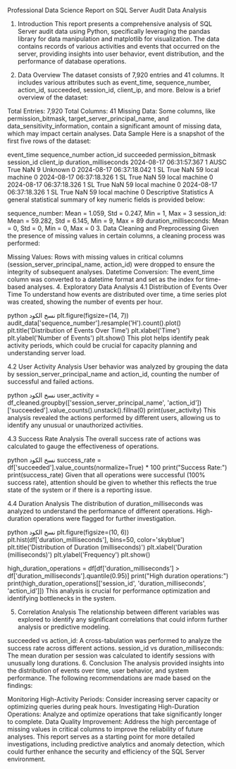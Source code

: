 Professional Data Science Report on SQL Server Audit Data Analysis
1. Introduction
This report presents a comprehensive analysis of SQL Server audit data using Python, specifically leveraging the pandas library for data manipulation and matplotlib for visualization. The data contains records of various activities and events that occurred on the server, providing insights into user behavior, event distribution, and the performance of database operations.

2. Data Overview
The dataset consists of 7,920 entries and 41 columns. It includes various attributes such as event_time, sequence_number, action_id, succeeded, session_id, client_ip, and more. Below is a brief overview of the dataset:

Total Entries: 7,920
Total Columns: 41
Missing Data: Some columns, like permission_bitmask, target_server_principal_name, and data_sensitivity_information, contain a significant amount of missing data, which may impact certain analyses.
Data Sample
Here is a snapshot of the first five rows of the dataset:

event_time	sequence_number	action_id	succeeded	permission_bitmask	session_id	client_ip	duration_milliseconds
2024-08-17 06:31:57.367	1	AUSC	True	NaN	9	Unknown	0
2024-08-17 06:37:18.042	1	SL	True	NaN	59	local machine	0
2024-08-17 06:37:18.326	1	SL	True	NaN	59	local machine	0
2024-08-17 06:37:18.326	1	SL	True	NaN	59	local machine	0
2024-08-17 06:37:18.326	1	SL	True	NaN	59	local machine	0
Descriptive Statistics
A general statistical summary of key numeric fields is provided below:

sequence_number: Mean = 1.059, Std = 0.247, Min = 1, Max = 3
session_id: Mean = 59.282, Std = 6.145, Min = 9, Max = 89
duration_milliseconds: Mean = 0, Std = 0, Min = 0, Max = 0
3. Data Cleaning and Preprocessing
Given the presence of missing values in certain columns, a cleaning process was performed:

Missing Values: Rows with missing values in critical columns (session_server_principal_name, action_id) were dropped to ensure the integrity of subsequent analyses.
Datetime Conversion: The event_time column was converted to a datetime format and set as the index for time-based analyses.
4. Exploratory Data Analysis
4.1 Distribution of Events Over Time
To understand how events are distributed over time, a time series plot was created, showing the number of events per hour.

python
نسخ الكود
plt.figure(figsize=(14, 7))
audit_data['sequence_number'].resample('H').count().plot()
plt.title('Distribution of Events Over Time')
plt.xlabel('Time')
plt.ylabel('Number of Events')
plt.show()
This plot helps identify peak activity periods, which could be crucial for capacity planning and understanding server load.

4.2 User Activity Analysis
User behavior was analyzed by grouping the data by session_server_principal_name and action_id, counting the number of successful and failed actions.

python
نسخ الكود
user_activity = df_cleaned.groupby(['session_server_principal_name', 'action_id'])['succeeded'].value_counts().unstack().fillna(0)
print(user_activity)
This analysis revealed the actions performed by different users, allowing us to identify any unusual or unauthorized activities.

4.3 Success Rate Analysis
The overall success rate of actions was calculated to gauge the effectiveness of operations.

python
نسخ الكود
success_rate = df['succeeded'].value_counts(normalize=True) * 100
print("Success Rate:")
print(success_rate)
Given that all operations were successful (100% success rate), attention should be given to whether this reflects the true state of the system or if there is a reporting issue.

4.4 Duration Analysis
The distribution of duration_milliseconds was analyzed to understand the performance of different operations. High-duration operations were flagged for further investigation.

python
نسخ الكود
plt.figure(figsize=(10, 6))
plt.hist(df['duration_milliseconds'], bins=50, color='skyblue')
plt.title('Distribution of Duration (milliseconds)')
plt.xlabel('Duration (milliseconds)')
plt.ylabel('Frequency')
plt.show()

high_duration_operations = df[df['duration_milliseconds'] > df['duration_milliseconds'].quantile(0.95)]
print("High duration operations:")
print(high_duration_operations[['session_id', 'duration_milliseconds', 'action_id']])
This analysis is crucial for performance optimization and identifying bottlenecks in the system.

5. Correlation Analysis
The relationship between different variables was explored to identify any significant correlations that could inform further analysis or predictive modeling.

succeeded vs action_id: A cross-tabulation was performed to analyze the success rate across different actions.
session_id vs duration_milliseconds: The mean duration per session was calculated to identify sessions with unusually long durations.
6. Conclusion
The analysis provided insights into the distribution of events over time, user behavior, and system performance. The following recommendations are made based on the findings:

Monitoring High-Activity Periods: Consider increasing server capacity or optimizing queries during peak hours.
Investigating High-Duration Operations: Analyze and optimize operations that take significantly longer to complete.
Data Quality Improvement: Address the high percentage of missing values in critical columns to improve the reliability of future analyses.
This report serves as a starting point for more detailed investigations, including predictive analytics and anomaly detection, which could further enhance the security and efficiency of the SQL Server environment.
